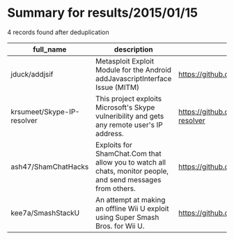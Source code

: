 
# Summary for results/2015/01/15
    
4 records found after deduplication

| full_name | description | html_url | matched_list | matched_count | pushed_at | size | stargazers_count | language | forks_count | vul_ids |
|----------------------------|-------------------------------------------------------------------------------------------------------------|-----------------------------------------------|---------------------------------------------|-----------------|---------------------------|--------|--------------------|------------|---------------|-----------|
| jduck/addjsif | Metasploit Exploit Module for the Android addJavascriptInterface Issue (MITM) | https://github.com/jduck/addjsif | ['exploit', 'metasploit module OR payload'] | 2 | 2015-01-15 05:51:30+00:00 | 177 | 33 | Ruby | 15 | [] |
| krsumeet/Skype-IP-resolver | This project exploits Microsoft's Skype vulneribility and gets any remote user's IP address. | https://github.com/krsumeet/Skype-IP-resolver | ['exploit'] | 1 | 2015-01-15 18:20:52+00:00 | 3904 | 8 | PHP | 11 | [] |
| ash47/ShamChatHacks | Exploits for ShamChat.Com that allow you to watch all chats, monitor people, and send messages from others. | https://github.com/ash47/ShamChatHacks | ['exploit'] | 1 | 2015-01-15 16:53:15+00:00 | 236 | 0 | JavaScript | 0 | [] |
| kee7a/SmashStackU | An attempt at making an offline Wii U exploit using Super Smash Bros. for Wii U. | https://github.com/kee7a/SmashStackU | ['exploit'] | 1 | 2015-01-15 17:36:22+00:00 | 5992 | 2 | | 0 | [] |
